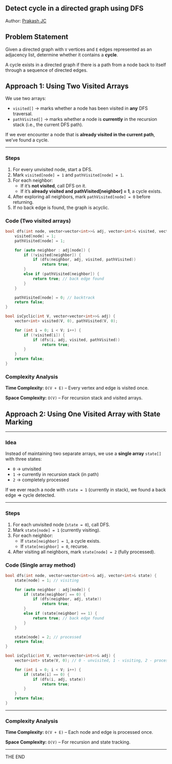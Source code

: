 ## **Detect cycle in a directed graph using DFS**

Author: [Prakash JC](https://prakash079513.github.io)

## Problem Statement

Given a directed graph with `V` vertices and `E` edges represented as an adjacency list, determine whether it contains a **cycle**.

A cycle exists in a directed graph if there is a path from a node back to itself through a sequence of directed edges.

## Approach 1: **Using Two Visited Arrays**

We use two arrays:

- `visited[]` → marks whether a node has been visited in **any** DFS traversal.
- `pathVisited[]` → marks whether a node is **currently** in the recursion stack (i.e., the current DFS path).

If we ever encounter a node that is **already visited in the current path**, we’ve found a cycle.

---

### Steps

1. For every unvisited node, start a DFS.
2. Mark `visited[node] = 1` and `pathVisited[node] = 1`.
3. For each neighbor:
   - If it’s **not visited**, call DFS on it.
   - If it’s **already visited and pathVisited[neighbor] = 1**, a cycle exists.
4. After exploring all neighbors, mark `pathVisited[node] = 0` before returning.
5. If no back edge is found, the graph is acyclic.

### Code (Two visited arrays)

```cpp
bool dfs(int node, vector<vector<int>>& adj, vector<int>& visited, vector<int>& pathVisited) {
    visited[node] = 1;
    pathVisited[node] = 1;

    for (auto neighbor : adj[node]) {
        if (!visited[neighbor]) {
            if (dfs(neighbor, adj, visited, pathVisited))
                return true;
        }
        else if (pathVisited[neighbor]) {
            return true; // back edge found
        }
    }

    pathVisited[node] = 0; // backtrack
    return false;
}

bool isCyclic(int V, vector<vector<int>>& adj) {
    vector<int> visited(V, 0), pathVisited(V, 0);

    for (int i = 0; i < V; i++) {
        if (!visited[i]) {
            if (dfs(i, adj, visited, pathVisited))
                return true;
        }
    }
    return false;
}
```

### Complexity Analysis

**Time Complexity:** `O(V + E)` – Every vertex and edge is visited once.

**Space Complexity:** `O(V)` – For recursion stack and visited arrays.

## Approach 2: **Using One Visited Array with State Marking**

---

### Idea

Instead of maintaining two separate arrays, we use a **single array** `state[]` with three states:

- `0` → unvisited
- `1` → currently in recursion stack (in path)
- `2` → completely processed

If we ever reach a node with `state = 1` (currently in stack), we found a back edge ⇒ cycle detected.

---

### Steps

1. For each unvisited node (`state = 0`), call DFS.
2. Mark `state[node] = 1` (currently visiting).
3. For each neighbor:
   - If `state[neighbor] = 1`, a cycle exists.
   - If `state[neighbor] = 0`, recurse.
4. After visiting all neighbors, mark `state[node] = 2` (fully processed).

### Code (Single array method)

```cpp
bool dfs(int node, vector<vector<int>>& adj, vector<int>& state) {
    state[node] = 1; // visiting

    for (auto neighbor : adj[node]) {
        if (state[neighbor] == 0) {
            if (dfs(neighbor, adj, state))
                return true;
        }
        else if (state[neighbor] == 1) {
            return true; // back edge found
        }
    }

    state[node] = 2; // processed
    return false;
}

bool isCyclic(int V, vector<vector<int>>& adj) {
    vector<int> state(V, 0); // 0 - unvisited, 1 - visiting, 2 - processed

    for (int i = 0; i < V; i++) {
        if (state[i] == 0) {
            if (dfs(i, adj, state))
                return true;
        }
    }
    return false;
}
```

---

### Complexity Analysis

**Time Complexity:** `O(V + E)` – Each node and edge is processed once.

**Space Complexity:** `O(V)` – For recursion and state tracking.

---

THE END
